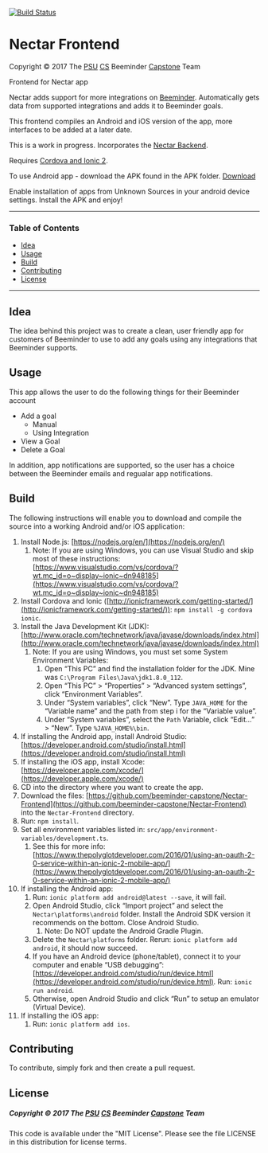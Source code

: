 [![Build Status](https://travis-ci.org/beeminder-capstone/Nectar-Frontend.svg?branch=develop)](https://travis-ci.org/beeminder-capstone/Nectar-Frontend)
# Nectar Frontend

Copyright © 2017 The [PSU](https://www.pdx.edu/) [CS](https://www.pdx.edu/computer-science/) Beeminder [Capstone](http://wiki.cs.pdx.edu/capstone/fall_2016/fall_2016.html) Team

Frontend for Nectar app

Nectar adds support for more integrations on [Beeminder](https://www.beeminder.com/). Automatically gets data from supported integrations and adds it to Beeminder goals.

This frontend compiles an Android and iOS version of the app, more interfaces to be added at a later date.

This is a work in progress. Incorporates the [Nectar Backend](https://github.com/beeminder-capstone/Nectar-Backend).

Requires [Cordova and Ionic 2](https://ionicframework.com/getting-started/).

To use Android app - download the APK found in the APK folder. 
[Download](./apk/Nectar.apk)

Enable installation of apps from Unknown Sources in your android device settings.
Install the APK and enjoy!

---

### Table of Contents
 - [Idea](#Idea)
 - [Usage](#usage)
 - [Build](#build)
 - [Contributing](#contributing)
 - [License](#license)
 
---

## Idea
The idea behind this project was to create a clean, user friendly app for customers of Beeminder to use to add any goals using any integrations that Beeminder supports.


## Usage
This app allows the user to do the following things for their Beeminder account
 * Add a goal
     * Manual
     * Using Integration
 * View a Goal
 * Delete a Goal
 
In addition, app notifications are supported, so the user has a choice between the Beeminder emails and regualar app notifications.

## Build
The following instructions will enable you to download and compile the source into a working Android and/or iOS application:



1. Install Node.js: [https://nodejs.org/en/](https://nodejs.org/en/)
    1.  Note: If you are using Windows, you can use Visual Studio and skip most of these instructions: [https://www.visualstudio.com/vs/cordova/?wt.mc_id=o~display~ionic~dn948185](https://www.visualstudio.com/vs/cordova/?wt.mc_id=o~display~ionic~dn948185)
2. Install Cordova and Ionic ([http://ionicframework.com/getting-started/](http://ionicframework.com/getting-started/)): `npm install -g cordova ionic`.
3. Install the Java Development Kit (JDK): [http://www.oracle.com/technetwork/java/javase/downloads/index.html](http://www.oracle.com/technetwork/java/javase/downloads/index.html)
    1. Note: If you are using Windows, you must set some System Environment Variables:
        1. Open “This PC” and find the installation folder for the JDK. Mine was `C:\Program Files\Java\jdk1.8.0_112`.
        2. Open “This PC” > “Properties” > “Advanced system settings”, click “Environment Variables”.
        3. Under “System variables”, click “New”. Type `JAVA_HOME` for the “Variable name” and the path from step i for the “Variable value”.
        4. Under “System variables”, select the `Path` Variable, click “Edit…” > “New”. Type `%JAVA_HOME%\bin`.
4. If installing the Android app, install Android Studio: [https://developer.android.com/studio/install.html](https://developer.android.com/studio/install.html)
5. If installing the iOS app, install Xcode: [https://developer.apple.com/xcode/](https://developer.apple.com/xcode/)
6. CD into the directory where you want to create the app.
7. Download the files: [https://github.com/beeminder-capstone/Nectar-Frontend](https://github.com/beeminder-capstone/Nectar-Frontend) into the `Nectar-Frontend` directory.
8. Run: `npm install`.
9. Set all environment variables listed in: `src/app/environment-variables/development.ts`.
    1. See this for more info: [https://www.thepolyglotdeveloper.com/2016/01/using-an-oauth-2-0-service-within-an-ionic-2-mobile-app/](https://www.thepolyglotdeveloper.com/2016/01/using-an-oauth-2-0-service-within-an-ionic-2-mobile-app/)
10. If installing the Android app:
    1. Run: `ionic platform add android@latest --save`, it will fail.
    2. Open Android Studio, click “Import project” and select the `Nectar\platforms\android` folder. Install the Android SDK version it recommends on the bottom. Close Android Studio.
        1. Note: Do NOT update the Android Gradle Plugin.
    3. Delete the `Nectar\platforms` folder. Rerun: `ionic platform add android`, it should now succeed.
    4. If you have an Android device (phone/tablet), connect it to your computer and enable “USB debugging”: [https://developer.android.com/studio/run/device.html](https://developer.android.com/studio/run/device.html). Run: `ionic run android`.
    5. Otherwise, open Android Studio and click “Run” to setup an emulator (Virtual Device).
11. If installing the iOS app:
    1. Run: `ionic platform add ios`.

## Contributing
To contribute, simply fork and then create a pull request. 

## License
##### Copyright © 2017 The [PSU](https://www.pdx.edu/) [CS](https://www.pdx.edu/computer-science/) Beeminder [Capstone](http://wiki.cs.pdx.edu/capstone/fall_2016/fall_2016.html) Team
This code is available under the "MIT License".
Please see the file LICENSE in this distribution for license terms.

